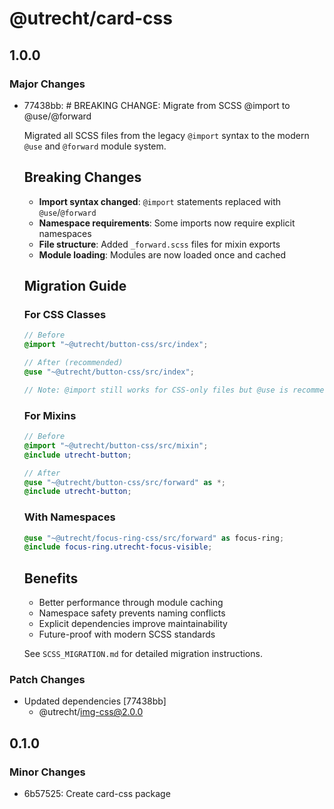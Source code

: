# @utrecht/card-css

## 1.0.0

### Major Changes

- 77438bb: # BREAKING CHANGE: Migrate from SCSS @import to @use/@forward

  Migrated all SCSS files from the legacy `@import` syntax to the modern `@use` and `@forward` module system.

  ## Breaking Changes

  - **Import syntax changed**: `@import` statements replaced with `@use`/`@forward`
  - **Namespace requirements**: Some imports now require explicit namespaces
  - **File structure**: Added `_forward.scss` files for mixin exports
  - **Module loading**: Modules are now loaded once and cached

  ## Migration Guide

  ### For CSS Classes

  ```scss
  // Before
  @import "~@utrecht/button-css/src/index";

  // After (recommended)
  @use "~@utrecht/button-css/src/index";

  // Note: @import still works for CSS-only files but @use is recommended
  ```

  ### For Mixins

  ```scss
  // Before
  @import "~@utrecht/button-css/src/mixin";
  @include utrecht-button;

  // After
  @use "~@utrecht/button-css/src/forward" as *;
  @include utrecht-button;
  ```

  ### With Namespaces

  ```scss
  @use "~@utrecht/focus-ring-css/src/forward" as focus-ring;
  @include focus-ring.utrecht-focus-visible;
  ```

  ## Benefits

  - Better performance through module caching
  - Namespace safety prevents naming conflicts
  - Explicit dependencies improve maintainability
  - Future-proof with modern SCSS standards

  See `SCSS_MIGRATION.md` for detailed migration instructions.

### Patch Changes

- Updated dependencies [77438bb]
  - @utrecht/img-css@2.0.0

## 0.1.0

### Minor Changes

- 6b57525: Create card-css package
